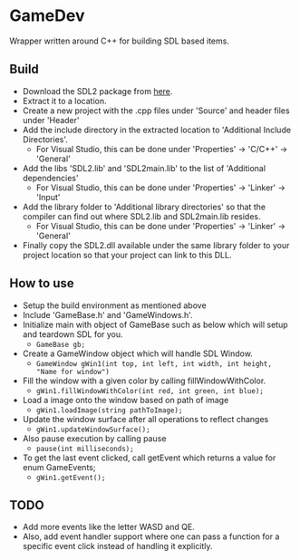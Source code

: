 # GameDev
Wrapper written around C++ for building SDL based items.

## Build
- Download the SDL2 package from [here](https://www.libsdl.org/download-2.0.php).
- Extract it to a location.
- Create a new project with the .cpp files under 'Source' and header files under 'Header'
- Add the include directory in the extracted location to 'Additional Include Directories'. 
	- For Visual Studio, this can be done under 'Properties' -> 'C/C++' -> 'General'
- Add the libs 'SDL2.lib' and 'SDL2main.lib' to the list of 'Additional dependencies'
	- For Visual Studio, this can be done under 'Properties' -> 'Linker' -> 'Input'
- Add the library folder to 'Additional library directories' so that the compiler can find out where SDL2.lib and SDL2main.lib resides.
	- For Visual Studio, this can be done under 'Properties' -> 'Linker' -> 'General'
- Finally copy the SDL2.dll available under the same library folder to your project location so that your project can link to this DLL.

## How to use
- Setup the build environment as mentioned above
- Include 'GameBase.h' and 'GameWindows.h'.
- Initialize main with object of GameBase such as below which will setup and teardown SDL for you.
	- `GameBase gb;`
- Create a GameWindow object which will handle SDL Window. 
	- `GameWindow gWin1(int top, int left, int width, int height, "Name for window")`
- Fill the window with a given color by calling fillWindowWithColor.
	- `gWin1.fillWindowWithColor(int red, int green, int blue);`
- Load a image onto the window based on path of image
	- `gWin1.loadImage(string pathToImage);`
- Update the window surface after all operations to reflect changes
	- `gWin1.updateWindowSurface();`
- Also pause execution by calling pause
	- `pause(int milliseconds);`
- To get the last event clicked, call getEvent which returns a value for enum GameEvents;
	- `gWin1.getEvent();`
 
## TODO
- Add more events like the letter WASD and QE.
- Also, add event handler support where one can pass a function for a specific event click instead of handling it explicitly.